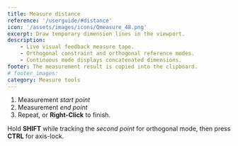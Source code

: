 ```yaml
---
title: Measure distance
reference: '/userguide/#distance'
icon: '/assets/images/icons/Qmeasure_48.png'
excerpt: Draw temporary dimension lines in the viewport.
description:
    - Live visual feedback measure tape. 
    - Orthogonal constraint and orthogonal reference modes. 
    - Continuous mode displays concatenated dimensions.
footer: The measurement result is copied into the clipboard.
# footer_images:
category: Measure tools
---
```


1. Measurement *start point*
2. Measurement *end point*
3. Repeat, or **Right-Click** to finish.

Hold **SHIFT** while tracking the *second point* for orthogonal mode, then press **CTRL** for axis-lock.
